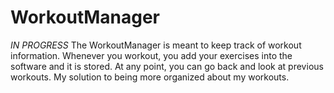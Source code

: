 # WorkoutManager
*IN PROGRESS*
The WorkoutManager is meant to keep track of workout information. Whenever you workout, you add your exercises into the software and it is stored.
At any point, you can go back and look at previous workouts. My solution to being more organized about my workouts. 
